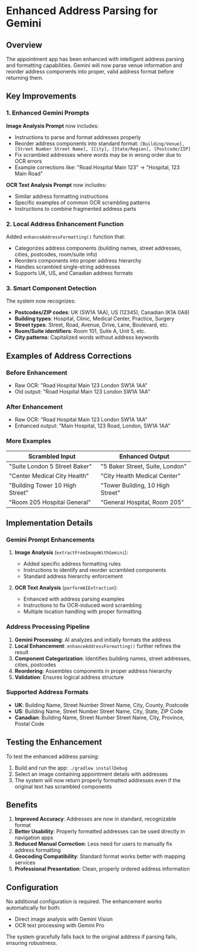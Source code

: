 # Enhanced Address Parsing for Gemini

## Overview

The appointment app has been enhanced with intelligent address parsing and formatting capabilities. Gemini will now parse venue information and reorder address components into proper, valid address format before returning them.

## Key Improvements

### 1. Enhanced Gemini Prompts

**Image Analysis Prompt** now includes:
- Instructions to parse and format addresses properly
- Reorder address components into standard format: `[Building/Venue], [Street Number Street Name], [City], [State/Region], [Postcode/ZIP]`
- Fix scrambled addresses where words may be in wrong order due to OCR errors
- Example corrections like: "Road Hospital Main 123" → "Hospital, 123 Main Road"

**OCR Text Analysis Prompt** now includes:
- Similar address formatting instructions
- Specific examples of common OCR scrambling patterns
- Instructions to combine fragmented address parts

### 2. Local Address Enhancement Function

Added `enhanceAddressFormatting()` function that:
- Categorizes address components (building names, street addresses, cities, postcodes, room/suite info)
- Reorders components into proper address hierarchy
- Handles scrambled single-string addresses
- Supports UK, US, and Canadian address formats

### 3. Smart Component Detection

The system now recognizes:
- **Postcodes/ZIP codes**: UK (SW1A 1AA), US (12345), Canadian (K1A 0A6)
- **Building types**: Hospital, Clinic, Medical Center, Practice, Surgery
- **Street types**: Street, Road, Avenue, Drive, Lane, Boulevard, etc.
- **Room/Suite identifiers**: Room 101, Suite A, Unit 5, etc.
- **City patterns**: Capitalized words without address keywords

## Examples of Address Corrections

### Before Enhancement
- Raw OCR: "Road Hospital Main 123 London SW1A 1AA"
- Old output: "Road Hospital Main 123 London SW1A 1AA"

### After Enhancement
- Raw OCR: "Road Hospital Main 123 London SW1A 1AA"
- Enhanced output: "Main Hospital, 123 Road, London, SW1A 1AA"

### More Examples
| Scrambled Input | Enhanced Output |
|-----------------|----------------|
| "Suite London 5 Street Baker" | "5 Baker Street, Suite, London" |
| "Center Medical City Health" | "City Health Medical Center" |
| "Building Tower 10 High Street" | "Tower Building, 10 High Street" |
| "Room 205 Hospital General" | "General Hospital, Room 205" |

## Implementation Details

### Gemini Prompt Enhancements

1. **Image Analysis** (`extractFromImageWithGemini`):
   - Added specific address formatting rules
   - Instructions to identify and reorder scrambled components
   - Standard address hierarchy enforcement

2. **OCR Text Analysis** (`performAIExtraction`):
   - Enhanced with address parsing examples
   - Instructions to fix OCR-induced word scrambling
   - Multiple location handling with proper formatting

### Address Processing Pipeline

1. **Gemini Processing**: AI analyzes and initially formats the address
2. **Local Enhancement**: `enhanceAddressFormatting()` further refines the result
3. **Component Categorization**: Identifies building names, street addresses, cities, postcodes
4. **Reordering**: Assembles components in proper address hierarchy
5. **Validation**: Ensures logical address structure

### Supported Address Formats

- **UK**: Building Name, Street Number Street Name, City, County, Postcode
- **US**: Building Name, Street Number Street Name, City, State, ZIP Code
- **Canadian**: Building Name, Street Number Street Name, City, Province, Postal Code

## Testing the Enhancement

To test the enhanced address parsing:

1. Build and run the app: `./gradlew installDebug`
2. Select an image containing appointment details with addresses
3. The system will now return properly formatted addresses even if the original text has scrambled components

## Benefits

1. **Improved Accuracy**: Addresses are now in standard, recognizable format
2. **Better Usability**: Properly formatted addresses can be used directly in navigation apps
3. **Reduced Manual Correction**: Less need for users to manually fix address formatting
4. **Geocoding Compatibility**: Standard format works better with mapping services
5. **Professional Presentation**: Clean, properly ordered address information

## Configuration

No additional configuration is required. The enhancement works automatically for both:
- Direct image analysis with Gemini Vision
- OCR text processing with Gemini Pro

The system gracefully falls back to the original address if parsing fails, ensuring robustness.